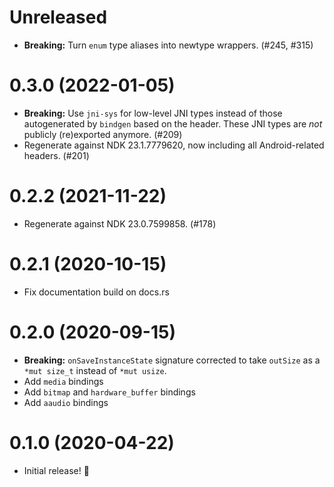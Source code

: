 # Unreleased

- **Breaking:** Turn `enum` type aliases into newtype wrappers. (#245, #315)

# 0.3.0 (2022-01-05)

- **Breaking:** Use `jni-sys` for low-level JNI types instead of those autogenerated by `bindgen` based on the header.
  These JNI types are _not_ publicly (re)exported anymore. (#209)
- Regenerate against NDK 23.1.7779620, now including all Android-related headers. (#201)

# 0.2.2 (2021-11-22)

- Regenerate against NDK 23.0.7599858. (#178)

# 0.2.1 (2020-10-15)

- Fix documentation build on docs.rs

# 0.2.0 (2020-09-15)

- **Breaking:** `onSaveInstanceState` signature corrected to take `outSize` as a `*mut size_t` instead of `*mut usize`.
- Add `media` bindings
- Add `bitmap` and `hardware_buffer` bindings
- Add `aaudio` bindings

# 0.1.0 (2020-04-22)

- Initial release! 🎉
